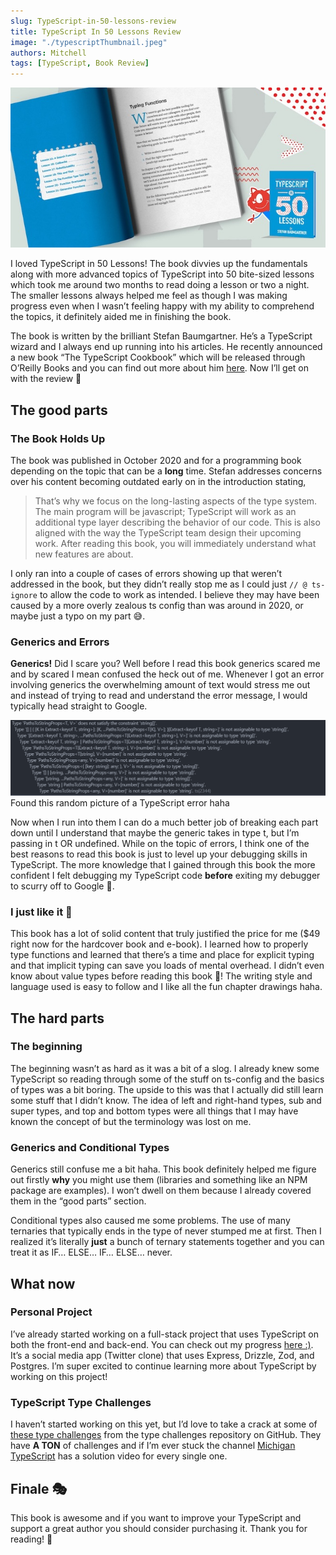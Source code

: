 ```yaml
---
slug: TypeScript-in-50-lessons-review
title: TypeScript In 50 Lessons Review
image: "./typescriptThumbnail.jpeg"
authors: Mitchell
tags: [TypeScript, Book Review]
---
```


![TypeScript in 50 lessons book book cover](typescriptThumbnail.jpeg)

I loved TypeScript in 50 Lessons! The book divvies up the fundamentals along with more advanced topics of TypeScript into 50 bite-sized lessons which took me around two months to read doing a lesson or two a night. The smaller lessons always helped me feel as though I was making progress even when I wasn’t feeling happy with my ability to comprehend the topics, it definitely aided me in finishing the book.

The book is written by the brilliant Stefan Baumgartner. He’s a TypeScript wizard and I always end up running into his articles. He recently announced a new book “The TypeScript Cookbook” which will be released through O’Reilly Books and you can find out more about him [here](https://fettblog.eu/about/). Now I’ll get on with the review 🤪

## The good parts

### The Book Holds Up

The book was published in October 2020 and for a programming book depending on the topic that can be a **long** time. Stefan addresses concerns over his content becoming outdated early on in the introduction stating,

> That’s why we focus on the long-lasting aspects of the type system. The main program will be javascript; TypeScript will work as an additional type layer describing the behavior of our code. This is also aligned with the way the TypeScript team design their upcoming work. After reading this book, you will immediately understand what new features are about.

I only ran into a couple of cases of errors showing up that weren’t addressed in the book, but they didn’t really stop me as I could just `// @ ts-ignore` to allow the code to work as intended. I believe they may have been caused by a more overly zealous ts config than was around in 2020, or maybe just a typo on my part 😅.

### Generics and Errors

**Generics!** Did I scare you? Well before I read this book generics scared me and by scared I mean confused the heck out of me. Whenever I got an error involving generics the overwhelming amount of text would stress me out and instead of trying to read and understand the error message, I would typically head straight to Google.

![TypeScript error message](genericsError.png)
Found this random picture of a TypeScript error haha

Now when I run into them I can do a much better job of breaking each part down until I understand that maybe the generic takes in type t, but I’m passing in t OR undefined. While on the topic of errors, I think one of the best reasons to read this book is just to level up your debugging skills in TypeScript. The more knowledge that I gained through this book the more confident I felt debugging my TypeScript code **before** exiting my debugger to scurry off to Google 🐀.

### I just like it 🫢

This book has a lot of solid content that truly justified the price for me ($49 right now for the hardcover book and e-book). I learned how to properly type functions and learned that there’s a time and place for explicit typing and that implicit typing can save you loads of mental overhead. I didn’t even know about value types before reading this book 🤯! The writing style and language used is easy to follow and I like all the fun chapter drawings haha.

## The hard parts

### The beginning

The beginning wasn’t as hard as it was a bit of a slog. I already knew some TypeScript so reading through some of the stuff on ts-config and the basics of types was a bit boring. The upside to this was that I actually did still learn some stuff that I didn’t know. The idea of left and right-hand types, sub and super types, and top and bottom types were all things that I may have known the concept of but the terminology was lost on me.

### Generics and Conditional Types

Generics still confuse me a bit haha. This book definitely helped me figure out firstly **why** you might use them (libraries and something like an NPM package are examples). I won’t dwell on them because I already covered them in the “good parts” section.

Conditional types also caused me some problems. The use of many ternaries that typically ends in the type of never stumped me at first. Then I realized it’s literally **just** a bunch of ternary statements together and you can treat it as IF… ELSE… IF… ELSE… never. 

## What now

### Personal Project

I’ve already started working on a full-stack project that uses TypeScript on both the front-end and back-end. You can check out my progress [here :)](https://github.com/mitchelldirt/woofer-api). It’s a social media app (Twitter clone) that uses Express, Drizzle, Zod, and Postgres. I’m super excited to continue learning more about TypeScript by working on this project! 

### TypeScript Type Challenges
I haven’t started working on this yet, but I’d love to take a crack at some of [these type challenges](https://github.com/type-challenges/type-challenges) from the type challenges repository on GitHub. They have **A TON** of challenges and if I’m ever stuck the channel [Michigan TypeScript](https://www.youtube.com/playlist?list=PLOlZuxYbPik180vcJfsAM6xHYLVxrEgHC) has a solution video for every single one.

## Finale 🎭
This book is awesome and if you want to improve your TypeScript and support a great author you should consider purchasing it. Thank you for reading! 🎉